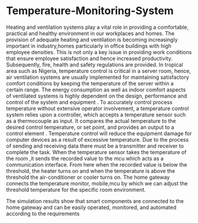 # Temperature-Monitoring-System

Heating and ventilation systems play a vital role in providing a comfortable, practical and healthy environment in our workplaces and homes. The provision of adequate heating and ventilation is becoming increasingly important in industry,homes particularly in office buildings with high employee densities. This is not only a key issue in providing work conditions that ensure employee satisfaction and hence increased productivity. Subsequently, fire, health and safety regulations are provided. In tropical area such as Nigeria, temperature control is critical in a server room, hence, air ventilation systems are usually implemented for maintaining satisfactory comfort conditions by keeping the temperature of the server within a certain range. The energy consumption as well as indoor comfort aspects of ventilated systems is highly dependent on the design, performance and control of the system and equipment . To accurately control process temperature without extensive operator involvement, a temperature control system relies upon a controller, which accepts a temperature sensor such as a thermocouple as input. It compares the actual temperature to the desired control temperature, or set point, and provides an output to a control element . Temperature control will reduce the equipment damage for computer devices as a result of excessive temperature. Due to the process of sending and receiving data there must be a transmitter and receiver to complete the task. When the temperature sensor takes the temperature of the room ,it sends the recorded value to the mcu which acts as a communication interface. From here when the recorded value is below the threshold, the heater turns on and when the temperature is above the threshold the air-conditioner or cooler turns on. The home gateway connects the temperature monitor, mobile,mcu by which we can adjust the threshold temperature for the specific room environment.

The simulation results show that smart components are connected to the home gateway and can be easily operated, monitored, and automated according to the requirements
